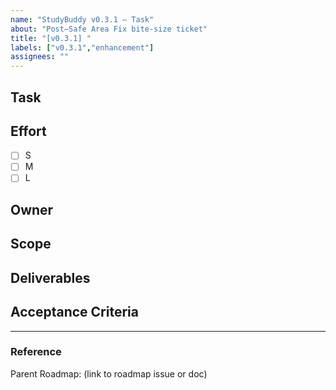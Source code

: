 ```yaml
---
name: "StudyBuddy v0.3.1 — Task"
about: "Post–Safe Area Fix bite-size ticket"
title: "[v0.3.1] "
labels: ["v0.3.1","enhancement"]
assignees: ""
---
```


## Task
<!-- Brief one-line summary of the work -->

## Effort
- [ ] S
- [ ] M
- [ ] L

## Owner
<!-- Who's doing it? -->

## Scope
<!-- Detailed scope and key actions -->

## Deliverables
<!-- What code, UI, or doc changes are expected -->

## Acceptance Criteria
<!-- Bullet list of pass/fail conditions -->

---

### Reference
Parent Roadmap: (link to roadmap issue or doc)
